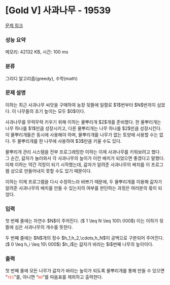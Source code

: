 # [Gold V] 사과나무 - 19539 

[문제 링크](https://www.acmicpc.net/problem/19539) 

### 성능 요약

메모리: 42132 KB, 시간: 100 ms

### 분류

그리디 알고리즘(greedy), 수학(math)

### 문제 설명

<p>이하는 최근 사과나무 씨앗을 구매하여 농장 뒷뜰에 일렬로 $1$번부터 $N$번까지 심었다. 이 나무들의 초기 높이는 모두 $0$이다.</p>

<p>사과나무를 무럭무럭 키우기 위해 이하는 물뿌리개 $2$개를 준비했다. 한 물뿌리개는 나무 하나를 $1$만큼 성장시키고, 다른 물뿌리개는 나무 하나를 $2$만큼 성장시킨다. 이 물뿌리개들은 동시에 사용해야 하며, 물뿌리개를 나무가 없는 토양에 사용할 수는 없다. 두 물뿌리개를 한 나무에 사용하여 $3$만큼 키울 수도 있다.</p>

<p>물뿌리개 관리 시스템을 전부 프로그래밍한 이하는 이제 사과나무를 키워보려고 했다. 그 순간, 갊자가 놀러와서 각 사과나무의 높이가 이런 배치가 되었으면 좋겠다고 말했다. 이제 이하는 약간 걱정이 되기 시작했는데, 갊자가 알려준 사과나무의 배치를 이 프로그램 상으로 만들어내지 못할 수도 있기 때문이다.</p>

<p>이하는 이제 프로그램을 다시 수정하느라 바쁘기 때문에, 두 물뿌리개를 이용해 갊자가 알려준 사과나무의 배치를 만들 수 있는지의 여부를 판단하는 과정은 여러분의 몫이 되었다.</p>

### 입력 

 <p>첫 번째 줄에는 자연수 $N$이 주어진다. ($ 1 \leq N \leq 100\ 000$) 이는 이하가 뒷뜰에 심은 사과나무의 개수를 뜻한다.</p>

<p>두 번째 줄에는 $N$개의 정수 $h_1,h_2,\cdots,h_N$이 공백으로 구분되어 주어진다. ($ 0 \leq h_i \leq 10\ 000$) $h_i$는 갊자가 바라는 $i$번째 나무의 높이이다.</p>

### 출력 

 <p>첫 번째 줄에 모든 나무가 갊자가 바라는 높이가 되도록 물뿌리개를 통해 만들 수 있으면 “<span style="color:#e74c3c;"><code>YES</code></span>”를, 아니면 “<span style="color:#e74c3c;"><code>NO</code></span>”를 따옴표를 제외하고 출력한다.</p>

